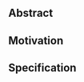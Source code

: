 ## Abstract

<!-- Please describe by example what problem you see in the current Amolqc implementation 
that you would like addressed.-->

## Motivation

<!-- Why do you think this feature should be addressed. 
What is the value added to the users of Amolqc and why would they want to have it implemented? -->

## Specification

<!-- If the feature is technical in nature 
please write as detailed as possible a specification of what needs to be built. -->
